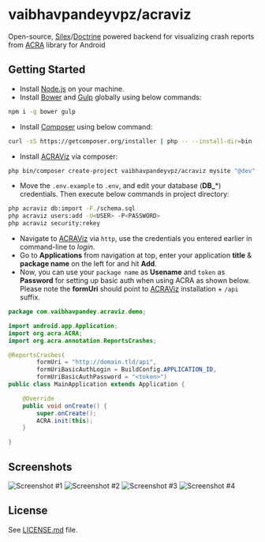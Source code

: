 # vaibhavpandeyvpz/acraviz
Open-source, [Silex](http://silex.sensiolabs.org/)/[Doctrine](http://www.doctrine-project.org/) powered backend for visualizing crash reports from [ACRA](http://www.acra.ch/) library for Android

Getting Started
------
- Install [Node.js](https://nodejs.org/en/) on your machine.
- Install [Bower](http://bower.io/) and [Gulp](http://gulpjs.com/) globally using below commands:
```bash
npm i -g bower gulp
```
- Install [Composer](https://getcomposer.org/) using below command:
```bash
curl -sS https://getcomposer.org/installer | php -- --install-dir=bin --filename=composer
```
- Install [ACRAViz](https://github.com/vaibhavpandeyvpz/acraviz) via composer:
```bash
php bin/composer create-project vaibhavpandeyvpz/acraviz mysite "@dev"
```
- Move the ```.env.example``` to ```.env```, and edit your database (**DB_***) credentials. Then execute below commands in project directory:
```bash
php acraviz db:import -F./schema.sql
php acraviz users:add -U<USER> -P<PASSWORD>
php acraviz security:rekey
```
- Navigate to [ACRAViz](https://github.com/vaibhavpandeyvpz/acraviz) via ```http```, use the credentials you entered earlier in command-line to *login*.
- Go to **Applications** from navigation at top, enter your application **title** & **package name** on the left for and hit **Add**.
- Now, you can use your ```package name``` as **Usename** and ```token``` as **Password** for setting up basic auth when using ACRA as shown below. Please note the **formUri** should point to [ACRAViz](https://github.com/vaibhavpandeyvpz/acraviz) installation + ```/api``` suffix.
```java
package com.vaibhavpandey.acraviz.demo;

import android.app.Application;
import org.acra.ACRA;
import org.acra.annotation.ReportsCrashes;

@ReportsCrashes(
        formUri = "http://domain.tld/api",
        formUriBasicAuthLogin = BuildConfig.APPLICATION_ID,
        formUriBasicAuthPassword = "<token>")
public class MainApplication extends Application {

    @Override
    public void onCreate() {
        super.onCreate();
        ACRA.init(this);
    }

}
```

Screenshots
------
![Screenshot #1](https://raw.githubusercontent.com/vaibhavpandeyvpz/acraviz/master/assets/screenshots/1.png "Screenshot #1")
![Screenshot #2](https://raw.githubusercontent.com/vaibhavpandeyvpz/acraviz/master/assets/screenshots/1.png "Screenshot #2")
![Screenshot #3](https://raw.githubusercontent.com/vaibhavpandeyvpz/acraviz/master/assets/screenshots/1.png "Screenshot #3")
![Screenshot #4](https://raw.githubusercontent.com/vaibhavpandeyvpz/acraviz/master/assets/screenshots/1.png "Screenshot #4")

License
------
See [LICENSE.md](https://github.com/vaibhavpandeyvpz/acraviz/blob/master/LICENSE.md) file.
